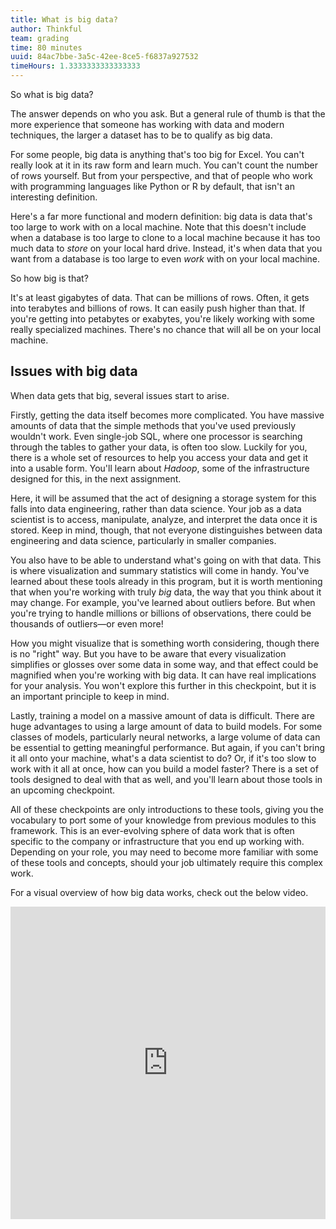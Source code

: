 ```yaml
---
title: What is big data?
author: Thinkful
team: grading
time: 80 minutes
uuid: 84ac7bbe-3a5c-42ee-8ce5-f6837a927532
timeHours: 1.3333333333333333
---
```


So what is big data?

The answer depends on who you ask. But a general rule of thumb is that the more experience that someone has working with data and modern techniques, the larger a dataset has to be to qualify as big data.

For some people, big data is anything that's too big for Excel. You can't really look at it in its raw form and learn much. You can't count the number of rows yourself. But from your perspective, and that of people who work with programming languages like Python or R by default, that isn't an interesting definition.

Here's a far more functional and modern definition: big data is data that's too large to work with on a local machine. Note that this doesn't include when a database is too large to clone to a local machine because it has too much data to *store* on your local hard drive. Instead, it's when data that you want from a database is too large to even *work* with on your local machine. 

So how big is that?

It's at least gigabytes of data. That can be millions of rows. Often, it gets into terabytes and billions of rows. It can easily push higher than that. If you're getting into petabytes or exabytes, you're likely working with some really specialized machines. There's no chance that will all be on your local machine.

## Issues with big data

When data gets that big, several issues start to arise.

Firstly, getting the data itself becomes more complicated. You have massive amounts of data that the simple methods that you've used previously wouldn't work. Even single-job SQL, where one processor is searching through the tables to gather your data, is often too slow. Luckily for you, there is a whole set of resources to help you access your data and get it into a usable form. You'll learn about *Hadoop*, some of the infrastructure designed for this, in the next assignment.

Here, it will be assumed that the act of designing a storage system for this falls into data engineering, rather than data science. Your job as a data scientist is to access, manipulate, analyze, and interpret the data once it is stored. Keep in mind, though, that not everyone distinguishes between data engineering and data science, particularly in smaller companies.

You also have to be able to understand what's going on with that data. This is where visualization and summary statistics will come in handy. You've learned about these tools already in this program, but it is worth mentioning that when you're working with truly *big* data, the way that you think about it may change. For example, you've learned about outliers before. But when you're trying to handle millions or billions of observations, there could be thousands of outliers—or even more!

How you might visualize that is something worth considering, though there is no "right" way. But you have to be aware that every visualization simplifies or glosses over some data in some way, and that effect could be magnified when you're working with big data. It can have real implications for your analysis. You won't explore this further in this checkpoint, but it is an important principle to keep in mind.

Lastly, training a model on a massive amount of data is difficult. There are huge advantages to using a large amount of data to build models. For some classes of models, particularly neural networks, a large volume of data can be essential to getting meaningful performance. But again, if you can't bring it all onto your machine, what's a data scientist to do? Or, if it's too slow to work with it all at once, how can you build a model faster? There is a set of tools designed to deal with that as well, and you'll learn about those tools in an upcoming checkpoint.

All of these checkpoints are only introductions to these tools, giving you the vocabulary to port some of your knowledge from previous modules to this framework. This is an ever-evolving sphere of data work that is often specific to the company or infrastructure that you end up working with. Depending on your role, you may need to become more familiar with some of these tools and concepts, should your job ultimately require this complex work.

For a visual overview of how big data works, check out the below video.

<iframe id="kaltura_player_1604701469" src="https://cdnapisec.kaltura.com/p/2315191/sp/231519100/embedIframeJs/uiconf_id/45331192/partner_id/2315191?iframeembed=true&playerId=kaltura_player_1604701469&entry_id=1_g1nmhvyu" width="100%" height="500" allowfullscreen webkitallowfullscreen mozAllowFullScreen allow="autoplay *; fullscreen *; encrypted-media *" frameborder="0"></iframe>